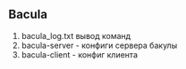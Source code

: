 ## Bacula
1. bacula_log.txt вывод команд
2. bacula-server - конфиги сервера бакулы
3. bacula-client - конфиг клиента

